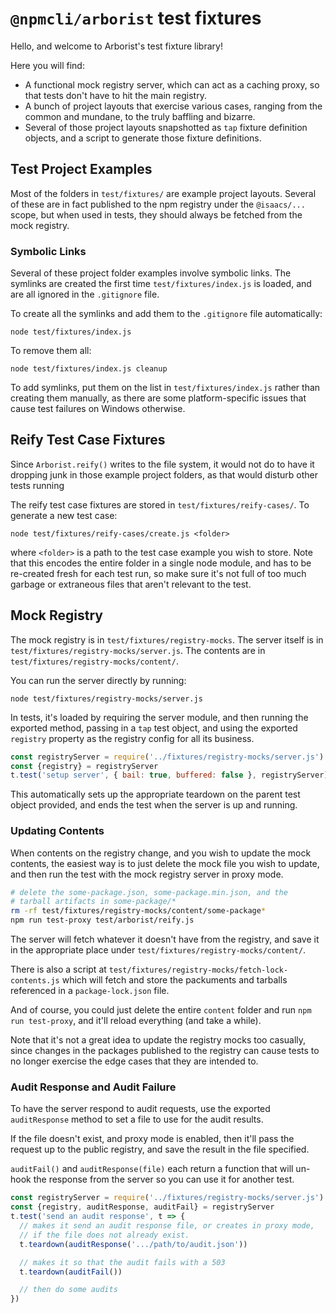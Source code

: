 # `@npmcli/arborist` test fixtures

Hello, and welcome to Arborist's test fixture library!

Here you will find:

- A functional mock registry server, which can act as a caching proxy, so
  that tests don't have to hit the main registry.
- A bunch of project layouts that exercise various cases, ranging from the
  common and mundane, to the truly baffling and bizarre.
- Several of those project layouts snapshotted as `tap` fixture definition
  objects, and a script to generate those fixture definitions.

## Test Project Examples

Most of the folders in `test/fixtures/` are example project layouts.
Several of these are in fact published to the npm registry under the
`@isaacs/...` scope, but when used in tests, they should always be fetched
from the mock registry.

### Symbolic Links

Several of these project folder examples involve symbolic links.  The
symlinks are created the first time `test/fixtures/index.js` is loaded, and
are all ignored in the `.gitignore` file.

To create all the symlinks and add them to the `.gitignore` file
automatically:

```
node test/fixtures/index.js
```

To remove them all:

```
node test/fixtures/index.js cleanup
```

To add symlinks, put them on the list in `test/fixtures/index.js` rather
than creating them manually, as there are some platform-specific issues
that cause test failures on Windows otherwise.

## Reify Test Case Fixtures

Since `Arborist.reify()` writes to the file system, it would not do to have
it dropping junk in those example project folders, as that would disturb
other tests running 

The reify test case fixtures are stored in `test/fixtures/reify-cases/`.
To generate a new test case:

```
node test/fixtures/reify-cases/create.js <folder>
```

where `<folder>` is a path to the test case example you wish to store.
Note that this encodes the entire folder in a single node module, and has
to be re-created fresh for each test run, so make sure it's not full of too
much garbage or extraneous files that aren't relevant to the test.

## Mock Registry

The mock registry is in `test/fixtures/registry-mocks`.  The server itself
is in `test/fixtures/registry-mocks/server.js`.  The contents are in
`test/fixtures/registry-mocks/content/`.

You can run the server directly by running:

```
node test/fixtures/registry-mocks/server.js
```

In tests, it's loaded by requiring the server module, and then running the
exported method, passing in a `tap` test object, and using the exported
`registry` property as the registry config for all its business.

```js
const registryServer = require('../fixtures/registry-mocks/server.js')
const {registry} = registryServer
t.test('setup server', { bail: true, buffered: false }, registryServer)
```

This automatically sets up the appropriate teardown on the parent test
object provided, and ends the test when the server is up and running.

### Updating Contents

When contents on the registry change, and you wish to update the mock
contents, the easiest way is to just delete the mock file you wish to
update, and then run the test with the mock registry server in proxy mode.

```bash
# delete the some-package.json, some-package.min.json, and the
# tarball artifacts in some-package/*
rm -rf test/fixtures/registry-mocks/content/some-package*
npm run test-proxy test/arborist/reify.js
```

The server will fetch whatever it doesn't have from the registry, and save
it in the appropriate place under `test/fixtures/registry-mocks/content/`.

There is also a script at
`test/fixtures/registry-mocks/fetch-lock-contents.js` which will fetch and
store the packuments and tarballs referenced in a `package-lock.json` file.

And of course, you could just delete the entire `content` folder and run
`npm run test-proxy`, and it'll reload everything (and take a while).

Note that it's not a great idea to update the registry mocks too casually,
since changes in the packages published to the registry can cause tests to
no longer exercise the edge cases that they are intended to.

### Audit Response and Audit Failure

To have the server respond to audit requests, use the exported
`auditResponse` method to set a file to use for the audit results.

If the file doesn't exist, and proxy mode is enabled, then it'll pass the
request up to the public registry, and save the result in the file
specified.

`auditFail()` and `auditResponse(file)` each return a function that will
un-hook the response from the server so you can use it for another test.

```js
const registryServer = require('../fixtures/registry-mocks/server.js')
const {registry, auditResponse, auditFail} = registryServer
t.test('send an audit response', t => {
  // makes it send an audit response file, or creates in proxy mode,
  // if the file does not already exist.
  t.teardown(auditResponse('.../path/to/audit.json'))

  // makes it so that the audit fails with a 503
  t.teardown(auditFail())

  // then do some audits
})
```
